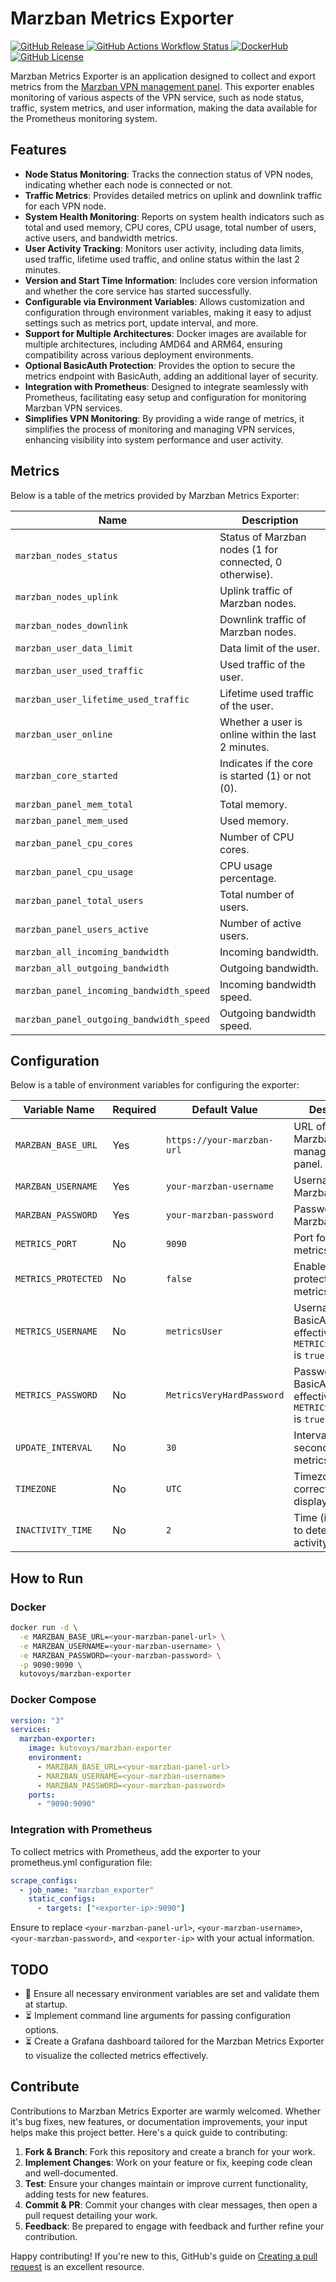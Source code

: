 # Marzban Metrics Exporter

[![GitHub Release](https://img.shields.io/github/v/release/kutovoys/marzban-exporter?style=flat&color=blue)
](https://github.com/kutovoys/marzban-exporter/releases/latest)
[![GitHub Actions Workflow Status](https://img.shields.io/github/actions/workflow/status/kutovoys/marzban-exporter/build-publish.yml)
](https://github.com/kutovoys/marzban-exporter/actions/workflows/build-publish.yml)
[![DockerHub](https://img.shields.io/badge/DockerHub-kutovoys%2Fmarzban--exporter-blue)](https://hub.docker.com/r/kutovoys/marzban-exporter/)
[![GitHub License](https://img.shields.io/github/license/kutovoys/marzban-exporter?color=greeen)](https://github.com/kutovoys/marzban-exporter/blob/main/LICENSE)

Marzban Metrics Exporter is an application designed to collect and export metrics from the [Marzban VPN management panel](https://github.com/Gozargah/Marzban). This exporter enables monitoring of various aspects of the VPN service, such as node status, traffic, system metrics, and user information, making the data available for the Prometheus monitoring system.

## Features

- **Node Status Monitoring**: Tracks the connection status of VPN nodes, indicating whether each node is connected or not.
- **Traffic Metrics**: Provides detailed metrics on uplink and downlink traffic for each VPN node.
- **System Health Monitoring**: Reports on system health indicators such as total and used memory, CPU cores, CPU usage, total number of users, active users, and bandwidth metrics.
- **User Activity Tracking**: Monitors user activity, including data limits, used traffic, lifetime used traffic, and online status within the last 2 minutes.
- **Version and Start Time Information**: Includes core version information and whether the core service has started successfully.
- **Configurable via Environment Variables**: Allows customization and configuration through environment variables, making it easy to adjust settings such as metrics port, update interval, and more.
- **Support for Multiple Architectures**: Docker images are available for multiple architectures, including AMD64 and ARM64, ensuring compatibility across various deployment environments.
- **Optional BasicAuth Protection**: Provides the option to secure the metrics endpoint with BasicAuth, adding an additional layer of security.
- **Integration with Prometheus**: Designed to integrate seamlessly with Prometheus, facilitating easy setup and configuration for monitoring Marzban VPN services.
- **Simplifies VPN Monitoring**: By providing a wide range of metrics, it simplifies the process of monitoring and managing VPN services, enhancing visibility into system performance and user activity.

## Metrics

Below is a table of the metrics provided by Marzban Metrics Exporter:

| Name                                     | Description                                             |
| ---------------------------------------- | ------------------------------------------------------- |
| `marzban_nodes_status`                   | Status of Marzban nodes (1 for connected, 0 otherwise). |
| `marzban_nodes_uplink`                   | Uplink traffic of Marzban nodes.                        |
| `marzban_nodes_downlink`                 | Downlink traffic of Marzban nodes.                      |
| `marzban_user_data_limit`                | Data limit of the user.                                 |
| `marzban_user_used_traffic`              | Used traffic of the user.                               |
| `marzban_user_lifetime_used_traffic`     | Lifetime used traffic of the user.                      |
| `marzban_user_online`                    | Whether a user is online within the last 2 minutes.     |
| `marzban_core_started`                   | Indicates if the core is started (1) or not (0).        |
| `marzban_panel_mem_total`                | Total memory.                                           |
| `marzban_panel_mem_used`                 | Used memory.                                            |
| `marzban_panel_cpu_cores`                | Number of CPU cores.                                    |
| `marzban_panel_cpu_usage`                | CPU usage percentage.                                   |
| `marzban_panel_total_users`              | Total number of users.                                  |
| `marzban_panel_users_active`             | Number of active users.                                 |
| `marzban_all_incoming_bandwidth`         | Incoming bandwidth.                                     |
| `marzban_all_outgoing_bandwidth`         | Outgoing bandwidth.                                     |
| `marzban_panel_incoming_bandwidth_speed` | Incoming bandwidth speed.                               |
| `marzban_panel_outgoing_bandwidth_speed` | Outgoing bandwidth speed.                               |

## Configuration

Below is a table of environment variables for configuring the exporter:

| Variable Name       | Required | Default Value              | Description                                                         |
| ------------------- | -------- | -------------------------- | ------------------------------------------------------------------- |
| `MARZBAN_BASE_URL`  | Yes      | `https://your-marzban-url` | URL of the Marzban management panel.                                |
| `MARZBAN_USERNAME`  | Yes      | `your-marzban-username`    | Username for the Marzban panel.                                     |
| `MARZBAN_PASSWORD`  | Yes      | `your-marzban-password`    | Password for the Marzban panel.                                     |
| `METRICS_PORT`      | No       | `9090`                     | Port for the metrics server.                                        |
| `METRICS_PROTECTED` | No       | `false`                    | Enable BasicAuth protection for metrics endpoint.                   |
| `METRICS_USERNAME`  | No       | `metricsUser`              | Username for BasicAuth, effective if `METRICS_PROTECTED` is `true`. |
| `METRICS_PASSWORD`  | No       | `MetricsVeryHardPassword`  | Password for BasicAuth, effective if `METRICS_PROTECTED` is `true`. |
| `UPDATE_INTERVAL`   | No       | `30`                       | Interval (in seconds) for metrics update.                           |
| `TIMEZONE`          | No       | `UTC`                      | Timezone for correct time display.                                  |
| `INACTIVITY_TIME`   | No       | `2`                        | Time (in minutes) to determine user activity.                       |

## How to Run

### Docker

```bash
docker run -d \
  -e MARZBAN_BASE_URL=<your-marzban-panel-url> \
  -e MARZBAN_USERNAME=<your-marzban-username> \
  -e MARZBAN_PASSWORD=<your-marzban-password> \
  -p 9090:9090 \
  kutovoys/marzban-exporter
```

### Docker Compose

```yaml
version: "3"
services:
  marzban-exporter:
    image: kutovoys/marzban-exporter
    environment:
      - MARZBAN_BASE_URL=<your-marzban-panel-url>
      - MARZBAN_USERNAME=<your-marzban-username>
      - MARZBAN_PASSWORD=<your-marzban-password>
    ports:
      - "9090:9090"
```

### Integration with Prometheus

To collect metrics with Prometheus, add the exporter to your prometheus.yml configuration file:

```yaml
scrape_configs:
  - job_name: "marzban_exporter"
    static_configs:
      - targets: ["<exporter-ip>:9090"]
```

Ensure to replace `<your-marzban-panel-url>`, `<your-marzban-username>`, `<your-marzban-password>`, and `<exporter-ip>` with your actual information.

## TODO

- 🚀 Ensure all necessary environment variables are set and validate them at startup.
- ⏳ Implement command line arguments for passing configuration options.
- ⏳ Create a Grafana dashboard tailored for the Marzban Metrics Exporter to visualize the collected metrics effectively.

## Contribute

Contributions to Marzban Metrics Exporter are warmly welcomed. Whether it's bug fixes, new features, or documentation improvements, your input helps make this project better. Here's a quick guide to contributing:

1. **Fork & Branch**: Fork this repository and create a branch for your work.
2. **Implement Changes**: Work on your feature or fix, keeping code clean and well-documented.
3. **Test**: Ensure your changes maintain or improve current functionality, adding tests for new features.
4. **Commit & PR**: Commit your changes with clear messages, then open a pull request detailing your work.
5. **Feedback**: Be prepared to engage with feedback and further refine your contribution.

Happy contributing! If you're new to this, GitHub's guide on [Creating a pull request](https://docs.github.com/en/github/collaborating-with-issues-and-pull-requests/creating-a-pull-request) is an excellent resource.
